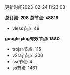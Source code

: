 更新时间2023-02-24 11:23:03

**总订阅: 208**
**总节点: 48819**
- vless节点: 49

**google ping有效节点: 1880**
- trojan节点: 115
- v2ray节点: 300
- ssr节点: 4
- ss节点: 1461
